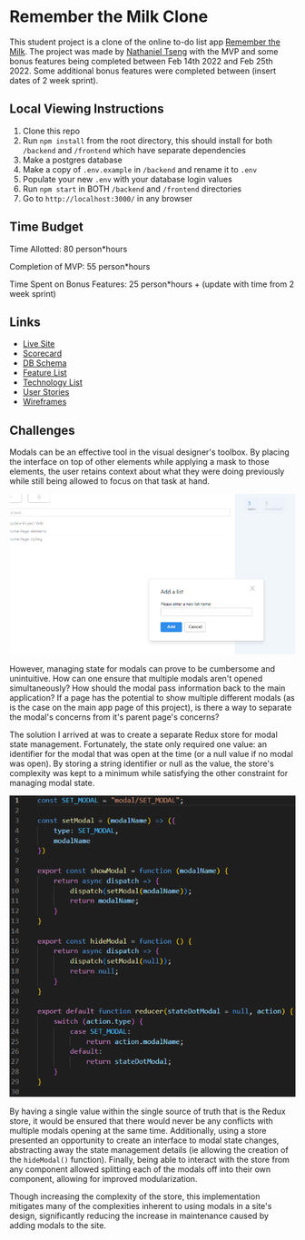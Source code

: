 # Remember the Milk Clone
This student project is a clone of the online to-do list app [Remember the Milk](https://www.rememberthemilk.com/). The project was made by [Nathaniel Tseng](https://github.com/ntseng) with the MVP and some bonus features being completed between Feb 14th 2022 and Feb 25th 2022. Some additional bonus features were completed between (insert dates of 2 week sprint).

## Local Viewing Instructions
1. Clone this repo
2. Run `npm install` from the root directory, this should install for both `/backend` and `/frontend` which have separate dependencies
3. Make a postgres database
4. Make a copy of `.env.example` in `/backend` and rename it to `.env`
5. Populate your new `.env` with your database login values
5. Run `npm start` in BOTH `/backend` and `/frontend` directories
6. Go to `http://localhost:3000/` in any browser

## Time Budget
Time Allotted: 80 person*hours

Completion of MVP: 55 person*hours

Time Spent on Bonus Features: 25 person*hours + (update with time from 2 week sprint)

## Links
- [Live Site](https://aa-capstone.herokuapp.com/)
- [Scorecard](https://docs.google.com/spreadsheets/d/1oUYEFjFufv3GhipZB3FYK4PMajOvvq6wDjri6ycO6PM/)
- [DB Schema](https://github.com/ntseng/aa-capstone/wiki/DB-Schema)
- [Feature List](https://github.com/ntseng/aa-capstone/wiki/Feature-List)
- [Technology List](https://github.com/ntseng/aa-capstone/wiki/Technology-List)
- [User Stories](https://github.com/ntseng/aa-capstone/wiki/User-Stories)
- [Wireframes](https://github.com/ntseng/aa-capstone/wiki/Wireframes)

## Challenges
Modals can be an effective tool in the visual designer's toolbox. By placing the interface on top of other elements while applying a mask to those elements, the user retains context about what they were doing previously while still being allowed to focus on that task at hand.

![New List Modal](frontend/public/images/modal-example.png)

However, managing state for modals can prove to be cumbersome and unintuitive. How can one ensure that multiple modals aren't opened simultaneously? How should the modal pass information back to the main application? If a page has the potential to show multiple different modals (as is the case on the main app page of this project), is there a way to separate the modal's concerns from it's parent page's concerns?

The solution I arrived at was to create a separate Redux store for modal state management. Fortunately, the state only required one value: an identifier for the modal that was open at the time (or a null value if no modal was open). By storing a string identifier or null as the value, the store's complexity was kept to a minimum while satisfying the other constraint for managing modal state.

![Modal Store](frontend/public/images/modal-store.png)

By having a single value within the single source of truth that is the Redux store, it would be ensured that there would never be any conflicts with multiple modals opening at the same time. Additionally, using a store presented an opportunity to create an interface to modal state changes, abstracting away the state management details (ie allowing the creation of the `hideModal()` function). Finally, being able to interact with the store from any component allowed splitting each of the modals off into their own component, allowing for improved modularization.

Though increasing the complexity of the store, this implementation mitigates many of the complexities inherent to using modals in a site's design, significantly reducing the increase in maintenance caused by adding modals to the site.

